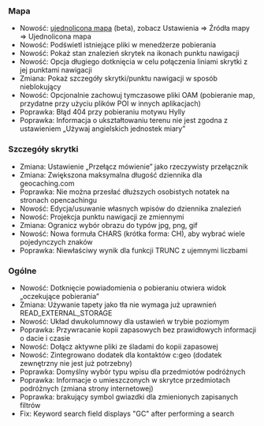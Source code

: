 ### Mapa
- Nowość: [ujednolicona mapa](https://github.com/cgeo/cgeo/wiki/UnifiedMap) (beta), zobacz Ustawienia => Źródła mapy => Ujednolicona mapa
- Nowość: Podświetl istniejące pliki w menedżerze pobierania
- Nowość: Pokaż stan znalezień skrytek na ikonach punktu nawigacji
- Nowość: Opcja długiego dotknięcia w celu połączenia liniami skrytki z jej punktami nawigacji
- Zmiana: Pokaż szczegóły skrytki/punktu nawigacji w sposób nieblokujący
- Nowość: Opcjonalnie zachowuj tymczasowe pliki OAM (pobieranie map, przydatne przy użyciu plików POI w innych aplikacjach)
- Poprawka: Błąd 404 przy pobieraniu motywu Hylly
- Poprawka: Informacja o ukształtowaniu terenu nie jest zgodna z ustawieniem „Używaj angielskich jednostek miary”

### Szczegóły skrytki
- Zmiana: Ustawienie „Przełącz mówienie” jako rzeczywisty przełącznik
- Zmiana: Zwiększona maksymalna długość dziennika dla geocaching.com
- Poprawka: Nie można przesłać dłuższych osobistych notatek na stronach opencachingu
- Nowość: Edycja/usuwanie własnych wpisów do dziennika znalezień
- Nowość: Projekcja punktu nawigacji ze zmiennymi
- Zmiana: Ogranicz wybór obrazu do typów jpg, png, gif
- Nowość: Nowa formuła CHARS (krótka forma: CH), aby wybrać wiele pojedynczych znaków
- Poprawka: Niewłaściwy wynik dla funkcji TRUNC z ujemnymi liczbami

### Ogólne
- Nowość: Dotknięcie powiadomienia o pobieraniu otwiera widok „oczekujące pobierania”
- Zmiana: Używanie tapety jako tła nie wymaga już uprawnień READ_EXTERNAL_STORAGE
- Nowość: Układ dwukolumnowy dla ustawień w trybie poziomym
- Poprawka: Przywracanie kopii zapasowych bez prawidłowych informacji o dacie i czasie
- Nowość: Dołącz aktywne pliki ze śladami do kopii zapasowej
- Nowość: Zintegrowano dodatek dla kontaktów c:geo (dodatek zewnętrzny nie jest już potrzebny)
- Poprawka: Domyślny wybór typu wpisu dla przedmiotów podróżnych
- Poprawka: Informacje o umieszczonych w skrytce przedmiotach podróżnych (zmiana strony internetowej)
- Poprawka: brakujący symbol gwiazdki dla zmienionych zapisanych filtrów
- Fix: Keyword search field displays "GC" after performing a search
